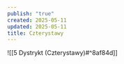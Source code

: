 ```yaml
---
publish: "true"
created: 2025-05-11
updated: 2025-05-11
title: Czterystawy
---
```

![[5 Dystrykt (Czterystawy)#^8af84d]]